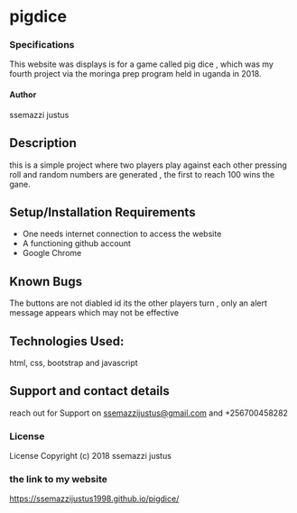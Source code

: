 # pigdice
### Specifications
This website was displays is for a game called pig dice , which was my fourth project via the moringa prep program held in uganda in 2018.
#### Author
ssemazzi justus

## Description
this is a simple project where two players play against each other pressing roll and random numbers are generated , the first to reach 100 wins the gane.

## Setup/Installation Requirements
* One needs internet connection to access the website
* A functioning github account
* Google Chrome


## Known Bugs
The buttons are not diabled id its the other players turn , only an alert message appears which may not be effective

## Technologies Used:
html, css, bootstrap and javascript

## Support and contact details
reach out for Support on ssemazzijustus@gmail.com and +256700458282
### License
License Copyright (c) 2018 ssemazzi justus

### the link to my website
https://ssemazzijustus1998.github.io/pigdice/
